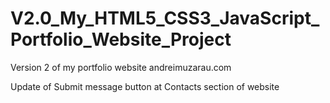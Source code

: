 # V2.0_My_HTML5_CSS3_JavaScript_Portfolio_Website_Project
Version 2 of my portfolio website andreimuzarau.com

Update of Submit message button at Contacts section of website
